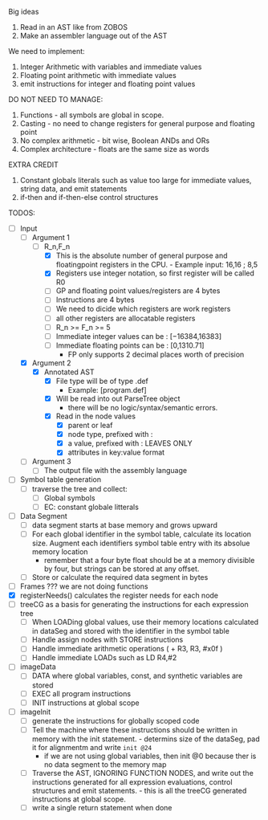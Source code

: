 Big ideas

1. Read in an AST like from ZOBOS
2. Make an assembler language out of the AST

We need to implement:

1. Integer Arithmetic with variables and immediate values
2. Floating point arithmetic with immediate values
3. emit instructions for integer and floating point values

DO NOT NEED TO MANAGE:

1. Functions - all symbols are global in scope. 
2. Casting - no need to change registers for general purpose and floating point
3. No complex arithmetic - bit wise, Boolean ANDs and ORs
4. Complex architecture - floats are the same size as words

EXTRA CREDIT

1. Constant globals literals such as value too large for immediate values,
   string data, and emit statements
2. if-then and if-then-else control structures


TODOS:

- [ ] Input
    - [ ] Argument 1
        - [ ] R_n,F_n
            - [X] This is the absolute number of general purpose and
              floatingpoint registers in the CPU. 
                  - Example input: 16,16 ; 8,5 
            - [X] Registers use integer notation, so first register will be
              called R0
            - [ ] GP and floating point values/registers are 4 bytes
            - [ ] Instructions are 4 bytes
            - [ ] We need to dicide which registers are work registers
            - [ ] all other registers are allocatable registers 
            - [ ] R_n >= F_n >= 5
            - [ ] Immediate integer values can be : [−16384,16383] 
            - [ ] Immediate floating points can be : [0,1310.71] 
                - FP only supports 2 decimal places worth of precision
    - [X] Argument 2
        - [X] Annotated AST
            - [X] File type will be of type .def
                - Example: [program.def]
            - [X] Will be read into out ParseTree object
                - there will be no logic/syntax/semantic errors.
            - [X] Read in the node values
                - [X] parent or leaf
                - [X] node type, prefixed with :
                - [X] a value, prefixed with : LEAVES ONLY 
                - [X] attributes in key:value format
    - [ ] Argument 3
        - [ ] The output file with the assembly language

- [ ] Symbol table generation
    - [ ] traverse the tree and collect:
        - [ ] Global symbols
        - [ ] EC: constant globale litterals
- [ ] Data Segment
    - [ ] data segment starts at base memory and grows upward
    - [ ] For each global identifier in the symbol table, calculate its location
      size. Augment each identifiers symbol table entry with its absolue memory
      location
      - remember that a four byte float should be at a memory divisible by four,
        but strings can be stored at any offset.
    - [ ] Store or calculate the required data segment in bytes
- [ ] Frames ??? we are not doing functions
- [X] registerNeeds() calculates the register needs for each node
- [ ] treeCG as a basis for generating the instructions for each expression tree
    - [ ] When LOADing global values, use their memory locations calculated in
      dataSeg and stored with the identifier in the symbol table
    - [ ] Handle assign nodes with STORE instructions
    - [ ] Handle immediate arithmetic operations ( + R3, R3, #x0f )
    - [ ] Handle immediate LOADs such as LD R4,#2
- [ ] imageData
    - [ ] DATA where global variables, const, and synthetic variables are stored
    - [ ] EXEC all program instructions
    - [ ] INIT instructions at global scope
- [ ] imageInit 
    - [ ] generate the instructions for globally scoped code
    - [ ] Tell the machine where these instructions should be written in memory
      with the init statement. 
          - determins size of the dataSeg, pad it for alignmentm and write `init
          @24`
        - if we are not using global variables, then init @0 because ther is no
          data segment to the memory map
    - [ ] Traverse the AST, IGNORING FUNCTION NODES, and write out the
      instructions generated for all expression evaluations, control structures
      and emit statements.
          - this is all the treeCG generated instructions at global scope.
    - [ ] write a single return statement when done
